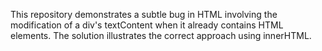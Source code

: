 This repository demonstrates a subtle bug in HTML involving the modification of a div's textContent when it already contains HTML elements.  The solution illustrates the correct approach using innerHTML.